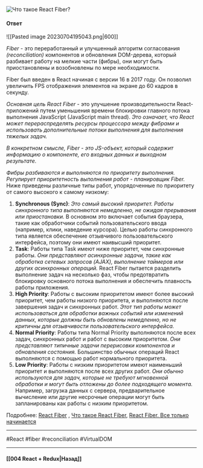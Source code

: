 ![Что такое React Fiber?](https://youtu.be/RpcB5jnJvcI?t=689)

#### Ответ

![[Pasted image 20230704195043.png|600]]

*Fiber* - это переработанный и улучшенный алгоритм согласования *(reconciliation)* компонентов и обновления DOM-дерева, который разбивает работу на мелкие части (фибры), они могут быть приостановлены и возобновлены по мере необходимости. 

Fiber был введен в React начиная с версии 16 в 2017 году. Он позволил увеличить FPS отображения элементов на экране до 60 кадров в секунду.

*Основная цель React Fiber* - это улучшение производительности React-приложений путем уменьшения времени блокировки главного потока выполнения JavaScript (JavaScript main thread). *Это означает, что React может перераспределять ресурсы процессора между фибрами и использовать дополнительные потоки выполнения для выполнения тяжелых задач.*

*В конкретном смысле, Fiber - это JS-объект, который содержит информацию о компоненте, его входных данных и выходном результате.* 

*Фибры разбиваются и выполняются по приоритету выполнения. Регулирует приоритетность выполнения работ - планировщик Fiber.* Ниже приведены различные типы работ, упорядоченные по приоритету от самого высокого к самому низкому:

1. **Synchronous (Sync)**: *Это самый высокий приоритет. Работы синхронного типа выполняются немедленно, не ожидая прерывания или приостановки.* В основном это включает события браузера, такие как обработчики событий пользовательского ввода (например, клики, наведение курсора). Целью работы синхронного типа является обеспечение отзывчивого пользовательского интерфейса, поэтому они имеют наивысший приоритет.
2. **Task**: Работы типа Task имеют ниже приоритет, чем синхронные работы. *Они представляют асинхронные задачи, такие как обработка сетевых запросов (AJAX), выполнение таймеров или других асинхронных операций.* React Fiber пытается разделить выполнение задач на несколько фаз, чтобы предотвратить блокировку основного потока выполнения и обеспечить плавность работы приложения.
3. **High Priority**: Работы с высоким приоритетом имеют более высокий приоритет, чем работы низкого приоритета, и выполняются после завершения задач и синхронных работ. *Этот тип работы может использоваться для обработки важных событий или изменений данных, которые должны быть обновлены немедленно, но не критичны для отзывчивости пользовательского интерфейса.*
4. **Normal Priority**: Работы типа Normal Priority выполняются после всех задач, синхронных работ и работ с высоким приоритетом. *Они представляют типичные задачи перерисовки компонентов и обновления состояния.* Большинство обычных операций React выполняются с помощью работ нормального приоритета.
5. **Low Priority**: Работы с низким приоритетом имеют наименьший приоритет и выполняются после всех других работ. *Они обычно используются для задач, которые не требуют мгновенной обработки и могут быть отложены до более подходящего момента.* Например, загрузка данных с сервера, предварительное вычисление или другие несрочные операции могут быть запланированы как работы с низким приоритетом.

Подробнее: [React Fiber](https://habr.com/ru/articles/444276/) , [Что такое React Fiber](https://dev.to/jennypollard/chto-takoie-react-fiber-react-fiber-architecture-2cho), [React Fiber. Все только начинается](https://www.youtube.com/watch?v=TYEIovD-llI)

____
#React #fiber #reconciliation #VirtualDOM 

____

#### [[004 React + Redux|Назад]]